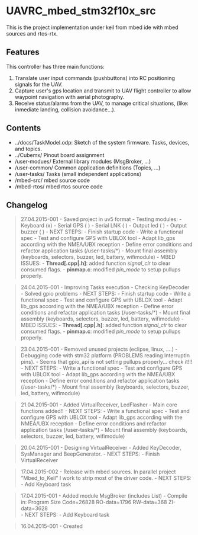 # UAVRC_mbed_stm32f10x_src
This is the project implementation under keil from mbed ide with mbed sources and rtos-rtx.

## Features
This controller has three main functions:

1. Translate user input commands (pushbuttons) into RC positioning signals for the UAV.
2. Capture user's gps location and transmit to UAV flight controller to allow waypoint navigation with aerial photography.
3. Receive status/alarms from the UAV, to manage critical situations, (like: inmediate landing, collision avoidance...).

## Contents
- ../docs/TaskModel.odp: Sketch of the system firmware. Tasks, devices, and topics.
- ../Cubemx/ Pinout board assignment
- /user-modues/ External library modules (MsgBroker, ...)
- /user-common/ Common application definitions (Topics, ...)
- /user-tasks/ Tasks (small independent applications)
- /mbed-src/ mbed source code
- /mbed-rtos/ mbed rtos source code

## Changelog

> 27.04.2015-001 
	- Saved project in uv5 format
	- Testing modules:
		- Keyboard (x)
		- Serial GPS ( )
		- Serial LNK ( )
		- Output led ( )
		- Output buzzer ( )
	- NEXT STEPS:
		- Finish startup code
		- Write a functional spec
		- Test and configure GPS with UBLOX tool
		- Adapt lib_gps according with the NMEA/UBX reception
		- Define error conditions and refactor application tasks (/user-tasks/*)
		- Mount final assembly (keyboards, selectors, buzzer, led, battery, wifimodule)
	- MBED ISSUES:
		- **Thread[.cpp|.h]**: added function *signal_clr* to clear consumed flags.
		- **pinmap.c**: modified *pin_mode* to setup pullups properly.

> 24.04.2015-001 
	- Improving Tasks execution
	- Checking KeyDecoder
	- Solved gpio problems
	- NEXT STEPS:
		- Finish startup code
		- Write a functional spec
		- Test and configure GPS with UBLOX tool
		- Adapt lib_gps according with the NMEA/UBX reception
		- Define error conditions and refactor application tasks (/user-tasks/*)
		- Mount final assembly (keyboards, selectors, buzzer, led, battery, wifimodule)
	- MBED ISSUES:
		- **Thread[.cpp|.h]**: added function *signal_clr* to clear consumed flags.
		- **pinmap.c**: modified *pin_mode* to setup pullups properly.

> 23.04.2015-001 
	- Removed unused projects (eclipse, linux, ....)
	- Debugging code with stm32 platform (PROBLEMS reading InterruptIn pins).
	- Seems that gpio_api is not setting pullups properly... check it!!!
	- NEXT STEPS:
		- Write a functional spec
		- Test and configure GPS with UBLOX tool
		- Adapt lib_gps according with the NMEA/UBX reception
		- Define error conditions and refactor application tasks (/user-tasks/*)
		- Mount final assembly (keyboards, selectors, buzzer, led, battery, wifimodule)

> 21.04.2015-001 
	- Added VirtualReceiver, LedFlasher
	- Main core functions added!!
	- NEXT STEPS:
		- Write a functional spec
		- Test and configure GPS with UBLOX tool
		- Adapt lib_gps according with the NMEA/UBX reception
		- Define error conditions and refactor application tasks (/user-tasks/*)
		- Mount final assembly (keyboards, selectors, buzzer, led, battery, wifimodule)

> 20.04.2015-001 
	- Designing VirtualReceiver
	- Added KeyDecoder, SysManager and BeepGenerator.
	- NEXT STEPS:
		- Finish VirtualReceiver

> 17.04.2015-002 
	- Release with mbed sources. In parallel project "Mbed_to_Keil" I work to strip most of the driver code.
	- NEXT STEPS:
		- Add  Keyboard task

> 17.04.2015-001
	- Added module MsgBroker (includes List)
	- Compile in: Program Size Code=26828 RO-data=1796 RW-data=368 ZI-data=3628  
	- NEXT STEPS:
		- Add  Keyboard task		

> 16.04.2015-001
	- Created